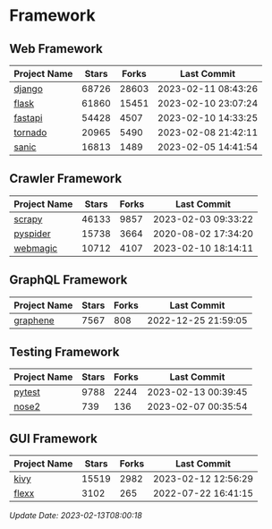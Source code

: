 # Framework

## Web Framework
| Project Name | Stars | Forks | Last Commit |
| ------------ | ----- | ----- | ----------- |
| [django](https://github.com/django/django) | 68726 | 28603 | 2023-02-11 08:43:26 |
| [flask](https://github.com/pallets/flask) | 61860 | 15451 | 2023-02-10 23:07:24 |
| [fastapi](https://github.com/tiangolo/fastapi) | 54428 | 4507 | 2023-02-10 14:33:25 |
| [tornado](https://github.com/tornadoweb/tornado) | 20965 | 5490 | 2023-02-08 21:42:11 |
| [sanic](https://github.com/sanic-org/sanic) | 16813 | 1489 | 2023-02-05 14:41:54 |

## Crawler Framework
| Project Name | Stars | Forks | Last Commit |
| ------------ | ----- | ----- | ----------- |
| [scrapy](https://github.com/scrapy/scrapy) | 46133 | 9857 | 2023-02-03 09:33:22 |
| [pyspider](https://github.com/binux/pyspider) | 15738 | 3664 | 2020-08-02 17:34:20 |
| [webmagic](https://github.com/code4craft/webmagic) | 10712 | 4107 | 2023-02-10 18:14:11 |

## GraphQL Framework
| Project Name | Stars | Forks | Last Commit |
| ------------ | ----- | ----- | ----------- |
| [graphene](https://github.com/graphql-python/graphene) | 7567 | 808 | 2022-12-25 21:59:05 |

## Testing Framework
| Project Name | Stars | Forks | Last Commit |
| ------------ | ----- | ----- | ----------- |
| [pytest](https://github.com/pytest-dev/pytest) | 9788 | 2244 | 2023-02-13 00:39:45 |
| [nose2](https://github.com/nose-devs/nose2) | 739 | 136 | 2023-02-07 00:35:54 |

## GUI Framework
| Project Name | Stars | Forks | Last Commit |
| ------------ | ----- | ----- | ----------- |
| [kivy](https://github.com/kivy/kivy) | 15519 | 2982 | 2023-02-12 12:56:29 |
| [flexx](https://github.com/flexxui/flexx) | 3102 | 265 | 2022-07-22 16:41:15 |

*Update Date: 2023-02-13T08:00:18*